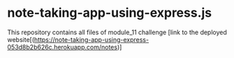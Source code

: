 # note-taking-app-using-express.js
This repository contains all files of module_11 challenge
[link to the deployed website[(https://note-taking-app-using-express-053d8b2b626c.herokuapp.com/notes)]

